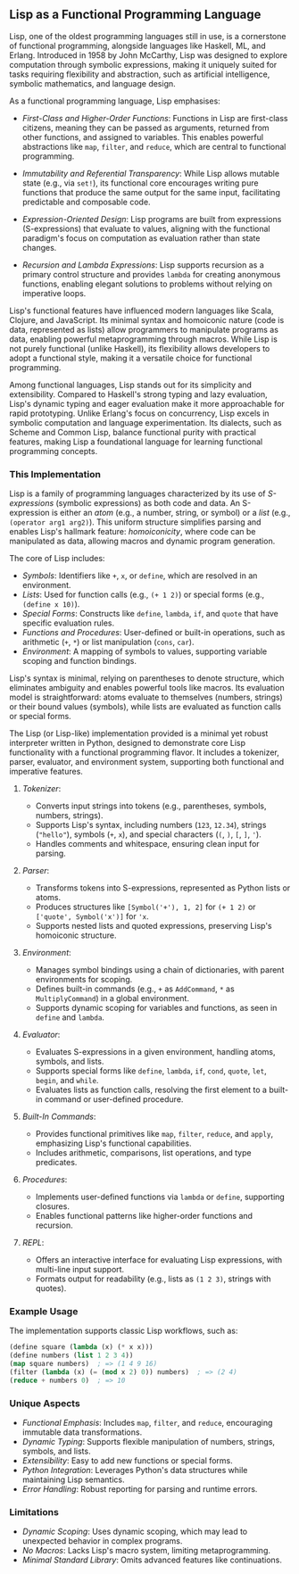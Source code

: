 
## Lisp as a Functional Programming Language

Lisp, one of the oldest programming languages still in use, is a cornerstone of functional programming,
alongside languages like Haskell, ML, and Erlang. Introduced in 1958 by John McCarthy, Lisp was designed
to explore computation through symbolic expressions, making it uniquely suited for tasks requiring 
flexibility and abstraction, such as artificial intelligence, symbolic mathematics, and language design.

As a functional programming language, Lisp emphasises:

- *First-Class and Higher-Order Functions*: Functions in Lisp are first-class citizens, meaning they can
  be passed as arguments, returned from other functions, and assigned to variables. This enables powerful
  abstractions like `map`, `filter`, and `reduce`, which are central to functional programming.

- *Immutability and Referential Transparency*: While Lisp allows mutable state (e.g., via `set!`), its
  functional core encourages writing pure functions that produce the same output for the same input,
  facilitating predictable and composable code.

- *Expression-Oriented Design*: Lisp programs are built from expressions (S-expressions) that evaluate
  to values, aligning with the functional paradigm's focus on computation as evaluation rather than state changes.

- *Recursion and Lambda Expressions*: Lisp supports recursion as a primary control structure and provides
  `lambda` for creating anonymous functions, enabling elegant solutions to problems without relying on imperative loops.

Lisp's functional features have influenced modern languages like Scala, Clojure, and JavaScript. Its minimal
syntax and homoiconic nature (code is data, represented as lists) allow programmers to manipulate programs as
data, enabling powerful metaprogramming through macros. While Lisp is not purely functional (unlike Haskell),
its flexibility allows developers to adopt a functional style, making it a versatile choice for functional
programming.

Among functional languages, Lisp stands out for its simplicity and extensibility. Compared to Haskell's strong
typing and lazy evaluation, Lisp's dynamic typing and eager evaluation make it more approachable for rapid
prototyping. Unlike Erlang's focus on concurrency, Lisp excels in symbolic computation and language experimentation.
Its dialects, such as Scheme and Common Lisp, balance functional purity with practical features, making Lisp
a foundational language for learning functional programming concepts.


### This Implementation

Lisp is a family of programming languages characterized by its use of *S-expressions* (symbolic expressions)
as both code and data. An S-expression is either an *atom* (e.g., a number, string, or symbol) or a *list*
(e.g., `(operator arg1 arg2)`). This uniform structure simplifies parsing and enables Lisp's hallmark feature:
*homoiconicity*, where code can be manipulated as data, allowing macros and dynamic program generation.

The core of Lisp includes:
- *Symbols*: Identifiers like `+`, `x`, or `define`, which are resolved in an environment.
- *Lists*: Used for function calls (e.g., `(+ 1 2)`) or special forms (e.g., `(define x 10)`).
- *Special Forms*: Constructs like `define`, `lambda`, `if`, and `quote` that have specific evaluation rules.
- *Functions and Procedures*: User-defined or built-in operations, such as arithmetic (`+`, `*`) or list
  manipulation (`cons`, `car`).
- *Environment*: A mapping of symbols to values, supporting variable scoping and function bindings.

Lisp's syntax is minimal, relying on parentheses to denote structure, which eliminates ambiguity and enables
powerful tools like macros. Its evaluation model is straightforward: atoms evaluate to themselves (numbers,
strings) or their bound values (symbols), while lists are evaluated as function calls or special forms.

The Lisp (or Lisp-like) implementation provided is a minimal yet robust interpreter written in Python,
designed to demonstrate core Lisp functionality with a functional programming flavor. It includes a tokenizer,
parser, evaluator, and environment system, supporting both functional and imperative features.

1. *Tokenizer*:
   - Converts input strings into tokens (e.g., parentheses, symbols, numbers, strings).
   - Supports Lisp's syntax, including numbers (`123`, `12.34`), strings (`"hello"`), symbols (`+`, `x`),
     and special characters (`(`, `)`, `[`, `]`, `'`).
   - Handles comments and whitespace, ensuring clean input for parsing.

2. *Parser*:
   - Transforms tokens into S-expressions, represented as Python lists or atoms.
   - Produces structures like `[Symbol('+'), 1, 2]` for `(+ 1 2)` or `['quote', Symbol('x')]` for `'x`.
   - Supports nested lists and quoted expressions, preserving Lisp's homoiconic structure.

3. *Environment*:
   - Manages symbol bindings using a chain of dictionaries, with parent environments for scoping.
   - Defines built-in commands (e.g., `+` as `AddCommand`, `*` as `MultiplyCommand`) in a global environment.
   - Supports dynamic scoping for variables and functions, as seen in `define` and `lambda`.

4. *Evaluator*:
   - Evaluates S-expressions in a given environment, handling atoms, symbols, and lists.
   - Supports special forms like `define`, `lambda`, `if`, `cond`, `quote`, `let`, `begin`, and `while`.
   - Evaluates lists as function calls, resolving the first element to a built-in command or user-defined procedure.

5. *Built-In Commands*:
   - Provides functional primitives like `map`, `filter`, `reduce`, and `apply`, emphasizing Lisp's functional capabilities.
   - Includes arithmetic, comparisons, list operations, and type predicates.

6. *Procedures*:
   - Implements user-defined functions via `lambda` or `define`, supporting closures.
   - Enables functional patterns like higher-order functions and recursion.

7. *REPL*:
   - Offers an interactive interface for evaluating Lisp expressions, with multi-line input support.
   - Formats output for readability (e.g., lists as `(1 2 3)`, strings with quotes).


### Example Usage

The implementation supports classic Lisp workflows, such as:

```lisp
(define square (lambda (x) (* x x)))
(define numbers (list 1 2 3 4))
(map square numbers)  ; => (1 4 9 16)
(filter (lambda (x) (= (mod x 2) 0)) numbers)  ; => (2 4)
(reduce + numbers 0)  ; => 10
```

### Unique Aspects

- *Functional Emphasis*: Includes `map`, `filter`, and `reduce`, encouraging immutable data transformations.
- *Dynamic Typing*: Supports flexible manipulation of numbers, strings, symbols, and lists.
- *Extensibility*: Easy to add new functions or special forms.
- *Python Integration*: Leverages Python's data structures while maintaining Lisp semantics.
- *Error Handling*: Robust reporting for parsing and runtime errors.

### Limitations

- *Dynamic Scoping*: Uses dynamic scoping, which may lead to unexpected behavior in complex programs.
- *No Macros*: Lacks Lisp's macro system, limiting metaprogramming.
- *Minimal Standard Library*: Omits advanced features like continuations.
